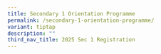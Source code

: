 ```yaml
---
title: Secondary 1 Orientation Programme
permalink: /secondary-1-orientation-programme/
variant: tiptap
description: ""
third_nav_title: 2025 Sec 1 Registration
---
```

